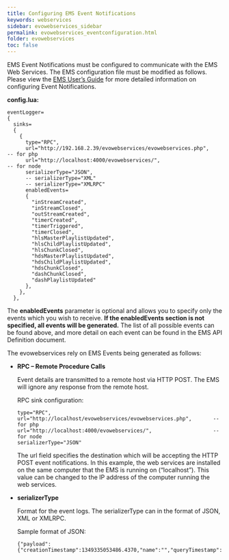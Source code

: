 ```yaml
---
title: Configuring EMS Event Notifications
keywords: webservices
sidebar: evowebservices_sidebar
permalink: evowebservices_eventconfiguration.html
folder: evowebservices
toc: false
---
```




EMS Event Notifications must be configured to communicate with the EMS Web Services. The EMS configuration file must be modified as follows. Please view the [EMS User’s Guide](http://docs.evostream.com/ems_user_guide/table_of_contents) for more detailed information on configuring Event Notifications.

**config.lua:**

```
eventLogger= 
{
  sinks=
  { 
    {
      type="RPC", 
      url="http://192.168.2.39/evowebservices/evowebservices.php",    -- for php
      url="http://localhost:4000/evowebservices/",                    -- for node       
      serializerType="JSON",
      -- serializerType="XML" 
      -- serializerType="XMLRPC"
      enabledEvents= 
      { 
		"inStreamCreated",
		"inStreamClosed",
		"outStreamCreated",
		"timerCreated",
		"timerTriggered",
		"timerClosed",						
		"hlsMasterPlaylistUpdated",
		"hlsChildPlaylistUpdated",
		"hlsChunkClosed",
		"hdsMasterPlaylistUpdated",
		"hdsChildPlaylistUpdated",
		"hdsChunkClosed",
		"dashChunkClosed",
		"dashPlaylistUpdated"	
      }, 
    }, 
  }, 

```

The **enabledEvents** parameter is optional and allows you to specify only the events which you wish to receive. **If the enabledEvents section is not specified, all events will be generated.** The list of all possible events can be found above, and more detail on each event can be found in the EMS API Definition document.

The evowebservices rely on EMS Events being generated as follows:

- **RPC – Remote Procedure Calls**

  Event details are transmitted to a remote host via HTTP POST. The EMS will ignore any response from the remote host.

  RPC sink configuration:

  ```
  type="RPC",
  url="http://localhost/evowebservices/evowebservices.php",       -- for php
  url="http://localhost:4000/evowebservices/",                    -- for node     
  serializerType="JSON" 
  ```

  The url field specifies the destination which will be accepting the HTTP POST event notifications. In this example, the web services are installed on the same computer that the EMS is running on (“localhost”). This value can be changed to the IP address of the computer running the web services.



- **serializerType**

  Format for the event logs. The serializerType can in the format of JSON, XML or XMLRPC.

  Sample format of JSON:

  ```
  {"payload":{"creationTimestamp":1349335053486.4370,"name":"","queryTimestamp":1349335053487.4370,"type":"NR","uniqueId":1,"upTime":1.0000},"type":"streamCreated"}
  ```

